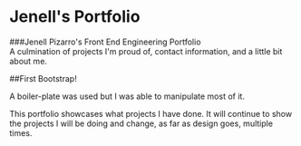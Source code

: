 # Jenell's Portfolio
###Jenell Pizarro's Front End Engineering Portfolio   
A culmination of projects I'm proud of, contact information, and a little bit about me. 

##First Bootstrap!

A boiler-plate was used but I was able to manipulate most of it. 

This portfolio showcases what projects I have done. It will continue to show the projects I will be doing and change, as far as design goes, multiple times.  
